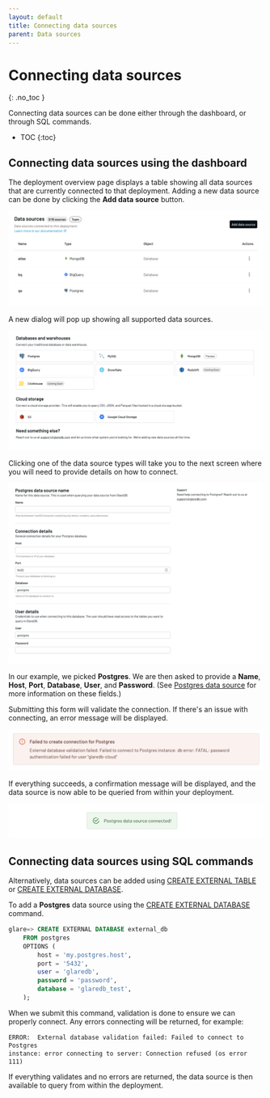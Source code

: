 ```yaml
---
layout: default
title: Connecting data sources
parent: Data sources
---
```


<!-- markdownlint-disable MD022 -->

<!-- prettier-ignore-start -->
# Connecting data sources
{: .no_toc }
<!-- prettier-ignore-end -->

<!-- markdownlint-enable MD022 -->

Connecting data sources can be done either through the dashboard, or through SQL
commands.

<!-- prettier-ignore -->
- TOC
{:toc}

## Connecting data sources using the dashboard

The deployment overview page displays a table showing all data sources that are
currently connected to that deployment. Adding a new data source can be done by
clicking the **Add data source** button.

![Data sources table]

A new dialog will pop up showing all supported data sources.

![Data sources dialog]

Clicking one of the data source types will take you to the next screen where you
will need to provide details on how to connect.

![Postgres dialog]

In our example, we picked **Postgres**. We are then asked to provide a **Name**,
**Host**, **Port**, **Database**, **User**, and **Password**. (See [Postgres
data source] for more information on these fields.)

Submitting this form will validate the connection. If there's an issue with
connecting, an error message will be displayed.

![Postgres error]

If everything succeeds, a confirmation message will be displayed, and the data
source is now able to be queried from within your deployment.

![Postgres success]

## Connecting data sources using SQL commands

Alternatively, data sources can be added using [CREATE EXTERNAL TABLE] or
[CREATE EXTERNAL DATABASE].

To add a **Postgres** data source using the [CREATE EXTERNAL DATABASE] command.

```sql
glare=> CREATE EXTERNAL DATABASE external_db
    FROM postgres
    OPTIONS (
        host = 'my.postgres.host',
        port = '5432',
        user = 'glaredb',
        password = 'password',
        database = 'glaredb_test',
    );
```

When we submit this command, validation is done to ensure we can properly
connect. Any errors connecting will be returned, for example:

```text
ERROR:  External database validation failed: Failed to connect to Postgres
instance: error connecting to server: Connection refused (os error 111)
```

If everything validates and no errors are returned, the data source is then
available to query from within the deployment.

[Data sources table]: /assets/images/data-sources-table.png
[Data sources dialog]: /assets/images/data-sources-dialog.png
[Postgres dialog]: /assets/images/postgres-dialog.png
[Postgres error]: /assets/images/postgres-error.png
[Postgres success]: /assets/images/postgres-success.png
[Postgres data source]: /docs/data-sources/supported/postgres
[CREATE EXTERNAL DATABASE]: /docs/sql-reference/sql-commands/create-external-database
[CREATE EXTERNAL TABLE]: /docs/sql-reference/sql-commands/create-external-table
